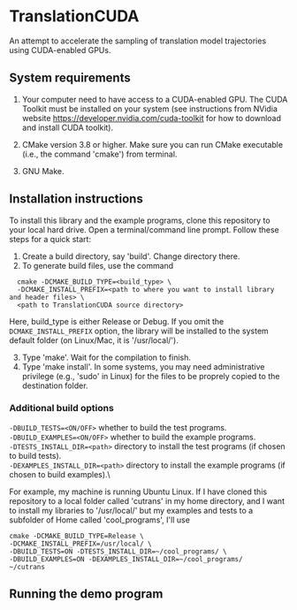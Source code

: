 # TranslationCUDA

An attempt to accelerate the sampling of translation model trajectories using CUDA-enabled GPUs.

## System requirements

1) Your computer need to have access to a CUDA-enabled GPU. The CUDA Toolkit must be installed on your system (see instructions from NVidia website https://developer.nvidia.com/cuda-toolkit for how to download and install CUDA toolkit).

2) CMake version 3.8 or higher. Make sure you can run CMake executable (i.e., the command 'cmake') from terminal.

3) GNU Make.

## Installation instructions

To install this library and the example programs, clone this repository to your local hard drive. Open a terminal/command line prompt. Follow these steps for a quick start:
1) Create a build directory, say 'build'. Change directory there.
2) To generate build files, use the command

```Shell
  cmake -DCMAKE_BUILD_TYPE=<build_type> \
  -DCMAKE_INSTALL_PREFIX=<path to where you want to install library and header files> \
  <path to TranslationCUDA source directory>
 ```
    
Here, build_type is either Release or Debug. If you omit the ```DCMAKE_INSTALL_PREFIX``` option, the library will be installed to the system default folder (on Linux/Mac, it is '/usr/local/').

3) Type 'make'. Wait for the compilation to finish.
4) Type 'make install'. In some systems, you may need administrative privilege (e.g., 'sudo' in Linux) for the files to be proprely copied to the destination folder.

### Additional build options

```-DBUILD_TESTS=<ON/OFF>``` whether to build the test programs.\
```-DBUILD_EXAMPLES=<ON/OFF>``` whether to build the example programs.\
```-DTESTS_INSTALL_DIR=<path>``` directory to install the test programs (if chosen to build tests).\
```-DEXAMPLES_INSTALL_DIR=<path>``` directory to install the example programs (if chosen to build examples).\

For example, my machine is running Ubuntu Linux. If I have cloned this repository to a local folder called 'cutrans' in my home directory, and I want to install my libraries to '/usr/local/' but my examples and tests to a subfolder of Home called 'cool_programs', I'll use

```
cmake -DCMAKE_BUILD_TYPE=Release \
-DCMAKE_INSTALL_PREFIX=/usr/local/ \
-DBUILD_TESTS=ON -DTESTS_INSTALL_DIR=~/cool_programs/ \
-DBUILD_EXAMPLES=ON -DEXAMPLES_INSTALL_DIR=~/cool_programs/
~/cutrans
```

## Running the demo program






      
      

